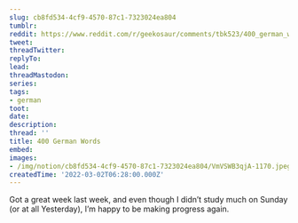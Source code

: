 ```yaml
---
slug: cb8fd534-4cf9-4570-87c1-7323024ea804
tumblr:
reddit: https://www.reddit.com/r/geekosaur/comments/tbk523/400_german_words/
tweet:
threadTwitter:
replyTo:
lead:
threadMastodon:
series:
tags:
- german
toot:
date:
description:
thread: ''
title: 400 German Words
embed:
images:
- /img/notion/cb8fd534-4cf9-4570-87c1-7323024ea804/VmVSWB3qjA-1170.jpeg
createdTime: '2022-03-02T06:28:00.000Z'
---
```


Got a great week last week, and even though I didn’t study much on Sunday (or at all Yesterday), I’m happy to be making progress again.